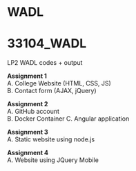 # WADL

# 33104_WADL
LP2 WADL codes + output

**Assignment 1**  
A. College Website (HTML, CSS, JS)  
B. Contact form (AJAX, jQuery)  
    
**Assignment 2**    
A. GitHub account  
B. Docker Container
C. Angular application

**Assignment 3**  
A. Static website using node.js  

**Assignment 4**  
A. Website using JQuery Mobile  
